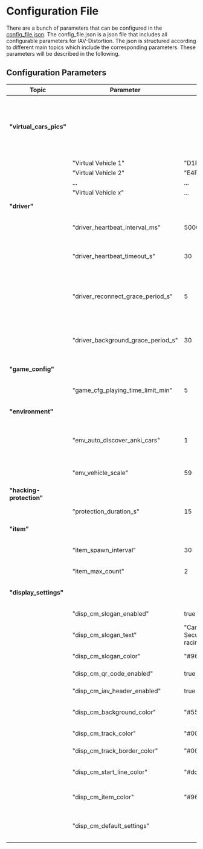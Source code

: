 # Configuration File
There are a bunch of parameters that can be configured in the [config_file.json](../../src/config_file.json).
The config_file.json is a json file that includes all configurable parameters for IAV-Distortion.
The json is structured according to different main topics which include the corresponding parameters.
These parameters will be described in the following.

## Configuration Parameters

| Topic                    | Parameter                          | Default value                                                       | type  | Description                                                                                                                                                                                        |
|--------------------------|------------------------------------|---------------------------------------------------------------------|-------|----------------------------------------------------------------------------------------------------------------------------------------------------------------------------------------------------|
| **"virtual_cars_pics"**  |                                    |                                                                     |       | **Contains dictionary of {`virtual_vehicle_id`: `image_name`}. Images have to be placed in `static/images/Virtual_Vehicles`. No limit for max images. But make sure to use correct vehicle id's!** |
|                          | "Virtual Vehicle 1"                | "D1FFAF51CB30_top.webp"                                             | str   | Image file name                                                                                                                                                                                    |
|                          | "Virtual Vehicle 2"                | "E4FD708CB27D_top.webp"                                             | str   | Image file name                                                                                                                                                                                    |
|                          | ...                                | ...                                                                 | str   | Image file name                                                                                                                                                                                    |
|                          | "Virtual Vehicle _x_"              | ...                                                                 | str   | Image file name                                                                                                                                                                                    |
| **"driver"**             |                                    |                                                                     |       | **Parameters regarding the driver ui.**                                                                                                                                                            |
|                          | "driver_heartbeat_interval_ms"     | 5000                                                                | int   | Interval in ms used to send a heartbeat from a driver ui client to the server.                                                                                                                     |
|                          | "driver_heartbeat_timeout_s"       | 30                                                                  | int   | Time after which a player gets removed from the game if the server didn't received a heartbeat from the client.                                                                                    |
|                          | "driver_reconnect_grace_period_s"  | 5                                                                   | int   | If disconnected player reconnects to the server in this period after disconnecting, the player will remain in the game. Otherwise the player will be removed from the game.                        |
|                          | "driver_background_grace_period_s" | 30                                                                  | int   | Period until a player will be removed from the game because he navigated away from the driver ui, to prevent inactive players remain in the game.                                                  |
| **"game_config"**        |                                    |                                                                     |       | **Parameters regarding the game configuration.**                                                                                                                                                   |
|                          | "game_cfg_playing_time_limit_min"  | 5                                                                   | int   | Period until a player will be removed from the game, because of his playing time.                                                                                                                  |
| **"environment"**        |                                    |                                                                     |       | **Parameters regarding the game environment**                                                                                                                                                      |
|                          | "env_auto_discover_anki_cars"      | 1                                                                   | bool  | If True, the system scans periodically for Anki cars and automatically connects to them if they are **not placed on the charger**.                                                                 |
|                          | "env_vehicle_scale"                | 59                                                                  | float | Scale of the model cars (length_real_car / length_model_car)                                                                                                                                       |
| **"hacking-protection"** |                                    |                                                                     |       | **Parameters to configure the item hacking-protection**                                                                                                                                            |
|                          | "protection_duration_s"                 | 15                                                                  | int   | Duration how long the protection is activated.                                                                                                                                                     |
| **"item"**               |                                    |                                                                     |       | **Parameters to configure the collectable items on the track.**                                                                                                                                    |
|                          | "item_spawn_interval"              | 30                                                                  | int   | Interval how fast the items respawn after they were collected.                                                                                                                                     |
|                          | "item_max_count"                   | 2                                                                   | int   | Number of items which can appear on the track.                                                                                                                                                     |
| **"display_settings"**   |                                    |                                                                     |       | **Settings to configure the appearance of the user interfaces**                                                                                                                                    |
|                          | "disp_cm_slogan_enabled"           | true                                                                | bool  | If true, the slogan will be displayed on the car map.                                                                                                                                              |
|                          | "disp_cm_slogan_text"              | "Can it be Safe without Security? - Find out while racing with us!" | str   | Text of the slogan that can be displayed on the car map.                                                                                                                                           |
|                          | "disp_cm_slogan_color"             | "#96e7ff"                                                           | str   | Hex color code, that defines the color of the slogan.                                                                                                                                              |
|                          | "disp_cm_qr_code_enabled"          | true                                                                | bool  | If true the qr codes are displayed on the car map.                                                                                                                                                 |
|                          | "disp_cm_iav_header_enabled"       | true                                                                | bool  | If true the IAV header will be displayed on top of the car_map                                                                                                                                     |
|                          | "disp_cm_background_color"         | "#5500b4"                                                           | str   | Hex color code, that defines the background color of the canvas behind the track.                                                                                                                  |
|                          | "disp_cm_track_color"              | "#001a54"                                                           | str   | Hex color code, that defines the color of the track.                                                                                                                                               |
|                          | "disp_cm_track_border_color"       | "#001a54"                                                           | str   | Hex color code, that defines the color of the track borders.                                                                                                                                       |
|                          | "disp_cm_start_line_color"         | "#dc46f3"                                                           | str   | Hex color code, that defines the color of the start- and finish-line.                                                                                                                              |
|                          | "disp_cm_item_color"               | "#96e7ff"                                                           | str   | Hex color code, that defines the color of the items that appear on the track.                                                                                                                      |
|                          | "disp_cm_default_settings"         |                                                                     | dict  | Dict of display_settings configuration paramters from above, storing the default values.                                                                                                                                                               |

